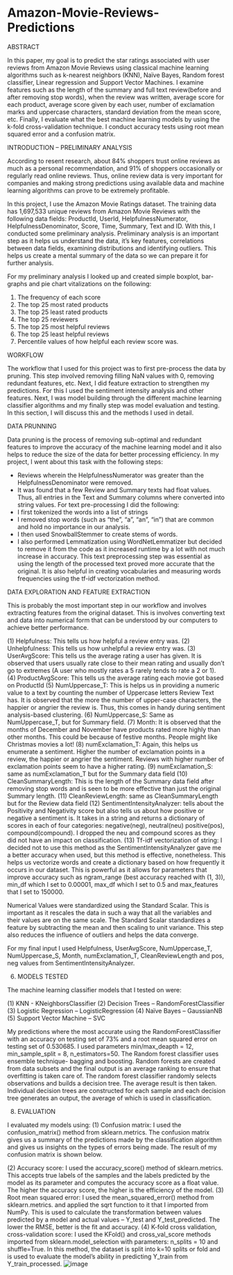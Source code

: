 # Amazon-Movie-Reviews-Predictions

ABSTRACT

In this paper, my goal is to predict the star ratings associated with user reviews from Amazon Movie Reviews using classical machine learning algorithms such as k-nearest neighbors (KNN), Naïve Bayes, Random forest classifier, Linear regression and Support Vector Machines. I examine features such as the length of the summary and full text review(before and after removing stop words), when the review was written, average score for each product, average score given by each user, number of exclamation marks and uppercase characters, standard deviation from the mean score, etc. Finally, I evaluate what the best machine learning models by using the k-fold cross-validation technique. I conduct accuracy tests using root mean squared error and a confusion matrix.

INTRODUCTION – PRELIMINARY ANALYSIS

According to resent research, about 84% shoppers trust online reviews as much as a personal recommendation, and 91% of shoppers occasionally or regularly read online reviews.  Thus, online review data is very important for companies and making strong predictions using available data and machine learning algorithms can prove to be extremely profitable.

In this project, I use the Amazon Movie Ratings dataset.  The training data has 1,697,533 unique reviews from Amazon Movie Reviews with the following data fields: ProductId, UserId, HelpfulnessNumerator, HelpfulnessDenominator, 
Score, Time, Summary, Text and ID. With this, I conducted some preliminary analysis. Preliminary analysis is an important step as it helps us understand the data, it’s key features, correlations between data fields, examining distributions and identifying outliers. This helps us create a mental summary of the data so we can prepare it for further analysis. 

For my preliminary analysis I looked up and created simple boxplot, bar-graphs and pie chart vitalizations on the following:
1.	The frequency of each score
2.	The top 25 most rated products
3.	The top 25 least rated products
4.	The top 25 reviewers
5.	The top 25 most helpful reviews
6.	The top 25 least helpful reviews 
7.	Percentile values of how helpful each review score was.

WORKFLOW

The workflow that I used for this project was to first pre-process the data by pruning. This step involved removing filling NaN values with 0, removing redundant features, etc. Next, I did feature extraction to strengthen my predictions. For this I used the sentiment intensity analysis and other features. Next, I was model building through the different machine learning classifier algorithms and my finally step was model evaluation and testing. In this section, I will discuss this and the methods I used in detail.


DATA PRUNNING 

Data pruning is the process of removing sub-optimal and redundant features to improve the accuracy of the machine learning model and it also helps to reduce the size of the data for better processing efficiency. In my project, I went about this task with the following steps:
-	Reviews wherein the HelpfulnessNumerator was greater than the HelpfulnessDenominator were removed.
-	It was found that a few Review and Summary texts had float values. Thus, all entries in the Text and Summary columns where converted into string values.
For text pre-processing I did the following:
-	I first tokenized the words into a list of strings
-	I removed stop words (such as “the”, “a”, “an”, “in”) that are common and hold no importance in our analysis.
-	I then used SnowballStemmer to create stems of words.
-	I also performed Lemmatization using WordNetLemmatizer but decided to remove it from the code as it increased runtime by a lot with not much increase in accuracy.
This text preprocessing step was essential as using the length of the processed text proved more accurate that the original. It is also helpful in creating vocabularies and measuring words frequencies using the tf-idf vectorization method.

DATA EXPLORATION AND FEATURE EXTRACTION

This is probably the most important step in our workflow and involves extracting features from the original dataset. This is involves converting text and data into numerical form that can be understood by our computers to achieve better performance. 

(1)	Helpfulness: This tells us how helpful a review entry was. 
(2)	Unhelpfulness: This tells us how unhelpful a review entry was. 
(3)	UserAvgScore: This tells us the average rating a user has given. It is observed that users usually rate close to their mean rating and usually don’t go to extremes (A user who mostly rates a 5 rarely tends to rate a 2 or 1).
(4)	ProductAvgScore: This tells us the average rating each movie got based on ProductId
(5)	NumUppercase_T: This is helps us in providing a numeric value to a text by counting the number of Uppercase letters Review Text has. It is observed that the more the number of upper-case characters, the happier or angrier the review is. Thus, this comes in handy during sentiment analysis-based clustering.
(6)	NumUppercase_S: Same as NumUppercase_T, but for Summary field.
(7)	Month: It is observed that the months of December and November have products rated more highly than other months. This could be because of festive months. People might like Christmas movies a lot! 
(8)	numExclamation_T: Again, this helps us enumerate a sentiment. Higher the number of exclamation points in a review, the happier or angrier the sentiment. Reviews with higher number of exclamation points seem to have a higher rating.
(9)	 numExclamation_S: same as numExclamation_T but for the Summary data field 
(10)	 CleanSummaryLength: This is the length of the Summary data field after removing stop words and is seen to be more effective than just the original Summary length.
(11)	CleanReviewLength: same as CleanSummaryLength but for the Review data field
(12)	SentimentIntensityAnalyzer: tells about the Positivity and Negativity score but also tells us about how positive or negative a sentiment is. It takes in a string and returns a dictionary of scores in each of four categories: negative(neg), neutral(neu) positive(pos), compound(compound). I dropped the neu and compound scores as they did not have an impact on classification.
(13)	Tf-idf vectorization of string: I decided not to use this method as the SentimentIntensityAnalyzer gave me a better accuracy when used, but this method is effective, nonetheless. This helps us vectorize words and create a dictionary based on how frequently it occurs in our dataset. This is powerful as it allows for parameters that improve accuracy such as ngram_range (best accuracy reached with (1, 3)), min_df which I set to 0.00001, max_df which I set to 0.5 and max_features that I set to 150000.

Numerical Values were standardized using the Standard Scalar. This is important as it rescales the data in such a way that all the variables and their values are on the same scale. The Standard Scalar standardizes a feature by subtracting the mean and then scaling to unit variance. This step also reduces the influence of outliers and helps the data converge.

For my final input I used Helpfulness, UserAvgScore, NumUppercase_T, NumUppercase_S, Month, numExclamation_T, CleanReviewLength and pos, neg values from SentimentIntensityAnalyzer.

6. MODELS TESTED

The machine learning classifier models that I tested on were:

(1)	KNN - KNeighborsClassifier
(2)	Decision Trees – RandomForestClassifier
(3)	Logistic Regression – LogisticRegression
(4)	Naïve Bayes – GaussianNB
(5)	Support Vector Machine – SVC

My predictions where the most accurate using the RandomForestClassifier with an accuracy on testing set of 73% and a root mean squared error on testing set of 0.530685. I used parameters min/max_deapth = 12, min_sample_split = 8, n_estimators=50. The Random forest classifier uses ensemble technique- bagging and boosting. Random forests are created from data subsets and the final output is an average ranking to ensure that overfitting is taken care of. The random forest classifier randomly selects observations and builds a decision tree. The average result is then taken. Individual decision trees are constructed for each sample and each decision tree generates an output, the average of which is used in classification.

8.	EVALUATION

I evaluated my models using: 
(1)	Confusion matrix: I used the confusion_matrix() method from sklearn.metrics. The confusion matrix gives us a summary of the predictions made by the classification algorithm and gives us insights on the types of errors being made. The result of my confusion matrix is shown below.

		 

(2)	Accuracy score: I used the accuracy_score() method of sklearn.metrics. This accepts true labels of the samples and the labels predicted by the model as its parameter and computes the accuracy score as a float value. The higher the accuracy score, the higher is the efficiency of the model.
(3)	Root mean squared error: I used the mean_squared_error() method from sklearn.metrics. and applied the sqrt function to it that I imported from NumPy. This is used to calculate the transformation between values predicted by a model and actual values – Y_test and Y_test_predicted. The lower the RMSE, better is the fit and accuracy.
(4)	K-fold cross validation, cross-validation score: I used the KFold() and cross_val_score methods imported from sklearn.model_selection with parameters: n_splits = 10 and shuffle=True. In this method, the dataset is split into k=10 splits or fold and is used to evaluate the model’s ability in predicting Y_train from Y_train_processed.
![image](https://user-images.githubusercontent.com/115741147/200920869-219aeb4c-a1c7-433f-9b0e-9bc766e99b93.png)




